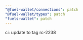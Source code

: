 ```yaml
---
"@fuel-wallet/connections": patch
"@fuel-wallet/types": patch
"fuels-wallet": patch
---
```


ci: update to tag rc-2238

